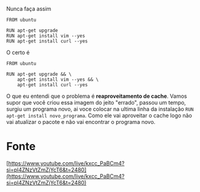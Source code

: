 Nunca faça assim 

~~~ 
FROM ubuntu

RUN apt-get upgrade
RUN apt-get install vim --yes
RUN apt-get install curl --yes
~~~ 

O certo é 

~~~ 
FROM ubuntu

RUN apt-get upgrade && \
    apt-get install vim --yes && \
    apt-get install curl --yes
~~~ 

O que eu entendi que o problema é **reaproveitamento de cache**. Vamos supor que você criou essa imagem do jeito "errado", passou um tempo, surgiu um programa novo, ai voce colocar na ultima linha da instalação `RUN apt-get install novo_programa`. Como ele vai aproveitar o cache logo não vai atualizar o pacote e não vai encontrar o programa novo. 


# Fonte
[https://www.youtube.com/live/kxcc_PaBCm4?si=pl4ZNzVtZmZjYcT6&t=2480](https://www.youtube.com/live/kxcc_PaBCm4?si=pl4ZNzVtZmZjYcT6&t=2480)